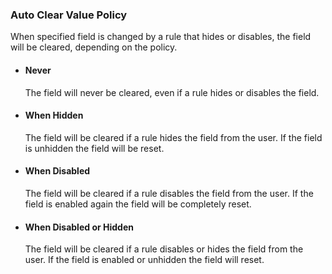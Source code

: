 ### Auto Clear Value Policy
When specified field is changed by a rule that hides or disables, the field will be cleared, depending on the policy.
- #### Never
	The field will never be cleared, even if a rule hides or disables the field.
- #### When Hidden
	The field will be cleared if a rule hides the field from the user. If the field is unhidden the field will be reset.
- #### When Disabled
	The field will be cleared if a rule disables the field from the user. If the field is enabled again the field will be completely reset.
- #### When Disabled or Hidden
	The field will be cleared if a rule disables or hides the field from the user. If the field is enabled or unhidden the field will reset.